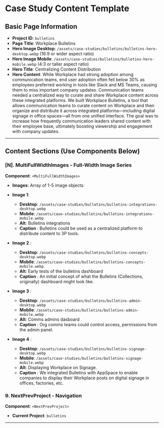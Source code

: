 # Case Study Content Template

## Basic Page Information
- **Project ID**: `bulletins` 
- **Page Title**: Workplace Bulletins
- **Hero Image Desktop**: `/assets/case-studies/bulletins/bulletins-hero-desktop.webp` (16:9 or wider aspect ratio)
- **Hero Image Mobile**: `/assets/case-studies/bulletins/bulletins-hero-mobile.webp` (4:3 or taller aspect ratio)
- **Hero Title**: Centralizing Content Distribution
- **Hero Content**: While Workplace had strong adoption among communication teams, end user adoption often fell below 30% as employees preferred working in tools like Slack and MS Teams, causing them to miss important company updates. Communication teams needed a centralized way to curate and share Workplace content across these integrated platforms. We built Workplace Bulletins, a tool that allows communication teams to curate content on Workplace and then organize and distribute it across integrated platforms—including digital signage in office spaces—all from one unified interface. The goal was to increase how frequently communication leaders shared content with their employee base, ultimately boosting viewership and engagement with company updates.

---

## Content Sections (Use Components Below)


### [N]. MultiFullWidthImages - Full-Width Image Series
**Component**: `<MultiFullWidthImages>`
- **Images**: Array of 1-5 image objects:
 - **Image 1**:
   - **Desktop**: `/assets/case-studies/bulletins/bulletins-integrations-desktop.webp`
   - **Mobile**: `/assets/case-studies/bulletins/bulletins-integrations-mobile.webp`
   - **Alt**: Bulletins integrations
   - **Caption** : Bulletins could be used as a centralized platform to distribute content to 3P tools.

 - **Image 2** :
   - **Desktop**: `/assets/case-studies/bulletins/bulletins-concepts-desktop.webp`
   - **Mobile**: `/assets/case-studies/bulletins/bulletins-concepts-mobile.webp`
   - **Alt**: Early tests of the bulletins dashboard
   - **Caption** : An initial concept of what the Bulletins (Collections, originally) dashboard might look like.

 - **Image 3** :
   - **Desktop**: `/assets/case-studies/bulletins/bulletins-admin-desktop.webp`
   - **Mobile**: `/assets/case-studies/bulletins/bulletins-admin-mobile.webp`
   - **Alt**: Comms admins dasboard
   - **Caption** : Org comms teams could control access, permissions from the admin panel.

 - **Image 4** :
   - **Desktop**: `/assets/case-studies/bulletins/bulletins-signage-desktop.webp`
   - **Mobile**: `/assets/case-studies/bulletins/bulletins-signage-mobile.webp`
   - **Alt**: Displaying Workplace on Signage.
   - **Caption** : We integrated Bulletins with AppSpace to enable companies to display their Workplace posts on digital signage in offices, factories, etc.

### 9. NextPrevProject - Navigation
**Component**: `<NextPrevProject>`
- **Current Project**: `bulletins` 

---







